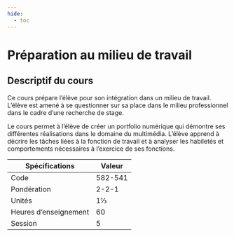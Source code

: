 ```yaml
---
hide:
  - toc
---
```


# Préparation au milieu de travail

## Descriptif du cours

Ce cours prépare l’élève pour son intégration dans un milieu de travail. L’élève est amené à se questionner sur sa place dans le milieu professionnel dans le cadre d’une recherche de stage.

Le cours permet à l’élève de créer un portfolio numérique qui démontre ses différentes réalisations dans le domaine du multimédia. L’élève apprend à décrire les tâches liées à la fonction de travail et à analyser les habiletés et comportements nécessaires à l’exercice de ses fonctions.

| Spécifications        | Valeur  |
| --------------------- | ------- |
| Code                  | 582-541 |
| Pondération           | 2-2-1   |
| Unités                | 1⅓      |
| Heures d’enseignement | 60      |
| Session               | 5       |